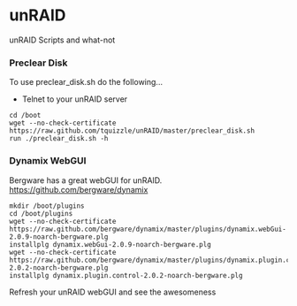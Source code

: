 unRAID
======

unRAID Scripts and what-not


### Preclear Disk

To use preclear_disk.sh do the following...

* Telnet to your unRAID server

```
cd /boot
wget --no-check-certificate https://raw.github.com/tquizzle/unRAID/master/preclear_disk.sh
run ./preclear_disk.sh -h
```

### Dynamix WebGUI

Bergware has a great webGUI for unRAID. https://github.com/bergware/dynamix

```
mkdir /boot/plugins
cd /boot/plugins
wget --no-check-certificate https://raw.github.com/bergware/dynamix/master/plugins/dynamix.webGui-2.0.9-noarch-bergware.plg
installplg dynamix.webGui-2.0.9-noarch-bergware.plg
wget --no-check-certificate https://raw.github.com/bergware/dynamix/master/plugins/dynamix.plugin.control-2.0.2-noarch-bergware.plg
installplg dynamix.plugin.control-2.0.2-noarch-bergware.plg
```
Refresh your unRAID webGUI and see the awesomeness

